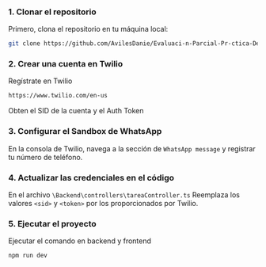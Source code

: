 ### 1. Clonar el repositorio

Primero, clona el repositorio en tu máquina local:

```bash
git clone https://github.com/AvilesDanie/Evaluaci-n-Parcial-Pr-ctica-Desarrollo-Back-End.git
```


### 2. Crear una cuenta en Twilio

Regístrate en Twilio
```bash
https://www.twilio.com/en-us
```
Obten el SID de la cuenta y el Auth Token


### 3. Configurar el Sandbox de WhatsApp
En la consola de Twilio, navega a la sección de `WhatsApp message` y registrar tu número de teléfono.

### 4. Actualizar las credenciales en el código
En el archivo `\Backend\controllers\tareaController.ts` Reemplaza los valores `<sid>` y `<token>` por los proporcionados por Twilio.

### 5. Ejecutar el proyecto
Ejecutar el comando en backend y frontend
```bash
npm run dev
```
